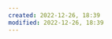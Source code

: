 ```yaml
---
created: 2022-12-26, 18:39
modified: 2022-12-26, 18:39
---
```












<!-- To be deleted after Permanent Note is created -->